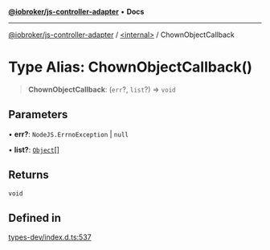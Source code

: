 [**@iobroker/js-controller-adapter**](../../README.md) • **Docs**

***

[@iobroker/js-controller-adapter](../../globals.md) / [\<internal\>](../README.md) / ChownObjectCallback

# Type Alias: ChownObjectCallback()

> **ChownObjectCallback**: (`err`?, `list`?) => `void`

## Parameters

• **err?**: `NodeJS.ErrnoException` \| `null`

• **list?**: [`Object`](Object.md)[]

## Returns

`void`

## Defined in

[types-dev/index.d.ts:537](https://github.com/ioBroker/ioBroker.js-controller/blob/1bddb836daa1042928a00fd5fb5e1f69cf0ebd69/packages/types-dev/index.d.ts#L537)
